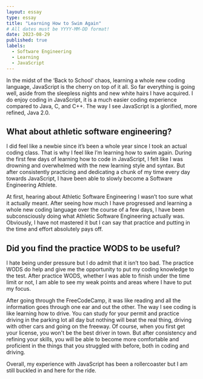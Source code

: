 ```yaml
---
layout: essay
type: essay
title: "Learning How to Swim Again"
# All dates must be YYYY-MM-DD format!
date: 2023-08-29
published: true
labels:
  - Software Engineering
  - Learning
  - JavaScript
---
```

In the midst of the ‘Back to School’ chaos, learning a whole new coding language, JavaScript is the cherry on top of it all. So far everything is going well, aside from the sleepless nights and new white hairs I have acquired. I do enjoy coding in JavaScript, it is a much easier coding experience compared to Java, C, and C++. The way I see JavaScript is a glorified, more refined, Java 2.0. 

## What about athletic software engineering?
I did feel like a newbie since it’s been a whole year since I took an actual coding class. That is why I feel like I’m learning how to swim again. During the first few days of learning how to code in JavaScript, I felt like I was drowning and overwhelmed with the new learning style and syntax. But after consistently practicing and dedicating a chunk of my time every day towards JavaScript, I have been able to slowly become a Software Engineering Athlete. 

At first, hearing about Athletic Software Engineering I wasn’t too sure what it actually meant. After seeing how much I have progressed and learning a whole new coding language over the course of a few days, I have been subconsciously doing what Athletic Software Engineering actually was. Obviously, I have not mastered it but I can say that practice and putting in the time and effort absolutely pays off.

## Did you find the practice WODS to be useful?
I hate being under pressure but I do admit that it isn’t too bad. The practice WODS do help and give me the opportunity to put my coding knowledge to the test. After practice WODS, whether I was able to finish under the time limit or not, I am able to see my weak points and areas where I have to put my focus. 

After going through the FreeCodeCamp, it was like reading and all the information goes through one ear and out the other. The way I see coding is like learning how to drive. You can study for your permit and practice driving in the parking lot all day but nothing will beat the real thing, driving with other cars and going on the freeway. Of course, when you first get your license, you won't be the best driver in town. But after consistency and refining your skills, you will be able to become more comfortable and proficient in the things that you struggled with before, both in coding and driving. 

Overall, my experience with JavaScript has been a rollercoaster but I am still buckled in and here for the ride. 
